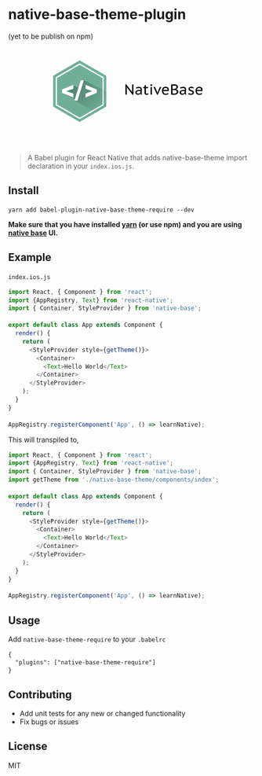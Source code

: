 # native-base-theme-plugin 
(yet to be publish on npm)

![](https://raw.githubusercontent.com/nitin42/native-base-theme-plugin/master/Group.png)

> A Babel plugin for React Native that adds native-base-theme import declaration in your `index.ios.js`.

## Install

```
yarn add babel-plugin-native-base-theme-require --dev
```
**Make sure that you have installed [yarn](https://yarnpkg.com) (or use npm) and you are using [native base](http://nativebase.io/) UI.**

## Example
`index.ios.js`

```javascript
import React, { Component } from 'react';
import {AppRegistry, Text} from 'react-native';
import { Container, StyleProvider } from 'native-base';
​
export default class App extends Component {
  render() {
    return (
      <StyleProvider style={getTheme()}>
        <Container>
          <Text>Hello World</Text>
        </Container>
      </StyleProvider>
    );
  }
}

AppRegistry.registerComponent('App', () => learnNative);
```

This will transpiled to,

```javascript
import React, { Component } from 'react';
import {AppRegistry, Text} from 'react-native';
import { Container, StyleProvider } from 'native-base';
import getTheme from './native-base-theme/components/index';

export default class App extends Component {
  render() {
    return (
      <StyleProvider style={getTheme()}>
        <Container>
          <Text>Hello World</Text>
        </Container>
      </StyleProvider>
    );
  }
}

AppRegistry.registerComponent('App', () => learnNative);
```

## Usage

Add `native-base-theme-require` to your `.babelrc`
```.babelrc
{
  "plugins": ["native-base-theme-require"]
}
```

## Contributing
* Add unit tests for any new or changed functionality
* Fix bugs or issues

## License
MIT
